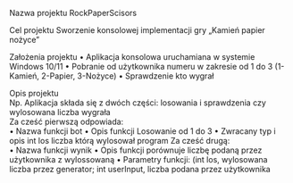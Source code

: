 Nazwa projektu 
RockPaperScisors

Cel projektu 
Sworzenie konsolowej implementacji gry „Kamień papier nożyce”

Założenia projektu 
• Aplikacja konsolowa uruchamiana w systemie Windows 10/11
•	Pobranie od użytkownika numeru w zakresie od 1 do 3 (1-Kamień, 2-Papier, 3-Nożyce) 
•	Sprawdzenie kto wygrał 

Opis projektu  
Np. Aplikacja składa się z dwóch części: losowania i  sprawdzenia czy wylosowana liczba wygrała  
Za cześć pierwszą odpowiada:  
• Nazwa funkcji bot
• Opis funkcji Losowanie od 1 do 3
• Zwracany typ i opis int los liczba którą wylosował program
Za cześć drugą:  
•	Nazwa funkcji wynik
•	Opis funkcji porównuje liczbę podaną przez użytkownika z wylossowaną
•	Parametry funkcji: (int los, wylosowana liczba przez generator; int userInput, liczba podana przez użytkownika  
